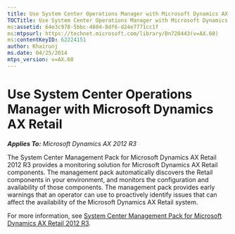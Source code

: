 ```yaml
---
title: Use System Center Operations Manager with Microsoft Dynamics AX Retail
TOCTitle: Use System Center Operations Manager with Microsoft Dynamics AX Retail
ms:assetid: 64e3c978-5bbc-4804-8df6-d24e7771cc1f
ms:mtpsurl: https://technet.microsoft.com/library/Dn720443(v=AX.60)
ms:contentKeyID: 62224151
author: Khairunj
ms.date: 04/25/2014
mtps_version: v=AX.60
---
```


# Use System Center Operations Manager with Microsoft Dynamics AX Retail 


_**Applies To:** Microsoft Dynamics AX 2012 R3_

The System Center Management Pack for Microsoft Dynamics AX Retail 2012 R3 provides a monitoring solution for Microsoft Dynamics AX Retail components. The management pack automatically discovers the Retail components in your environment, and monitors the configuration and availability of those components. The management pack provides early warnings that an operator can use to proactively identify issues that can affect the availability of the Microsoft Dynamics AX Retail system.

For more information, see [System Center Management Pack for Microsoft Dynamics AX Retail 2012 R3](http://go.microsoft.com/fwlink/?linkid=393807%26clcid=0x409).

  


